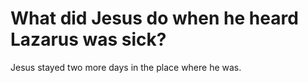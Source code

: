 # What did Jesus do when he heard Lazarus was sick?

Jesus stayed two more days in the place where he was.
